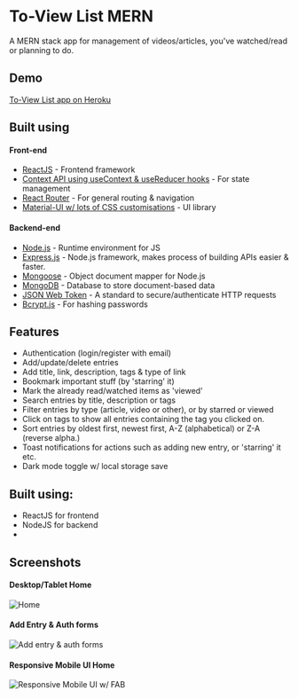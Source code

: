 # To-View List MERN

A MERN stack app for management of videos/articles, you've watched/read or planning to do.

## Demo

[To-View List app on Heroku](https://github.com/amand33p)

## Built using

#### Front-end
- [ReactJS](https://reactjs.org/) - Frontend framework
- [Context API using useContext & useReducer hooks](https://reactjs.org/docs/context.html) - For state management
- [React Router](https://reactrouter.com/) - For general routing & navigation
- [Material-UI w/ lots of CSS customisations](https://material-ui.com/) - UI library

#### Backend-end
- [Node.js](https://nodejs.org/en/) - Runtime environment for JS
- [Express.js](https://expressjs.com/) - Node.js framework, makes process of building APIs easier & faster.
- [Mongoose](https://mongoosejs.com/) - Object document mapper for Node.js
- [MongoDB](https://www.mongodb.com/) - Database to store document-based data
- [JSON Web Token](https://jwt.io/) - A standard to secure/authenticate HTTP requests
- [Bcrypt.js](https://www.npmjs.com/package/bcryptjs) - For hashing passwords


## Features

- Authentication (login/register with email)
- Add/update/delete entries
- Add title, link, description, tags & type of link
- Bookmark important stuff (by 'starring' it)
- Mark the already read/watched items as 'viewed'
- Search entries by title, description or tags
- Filter entries by type (article, video or other), or by starred or viewed
- Click on tags to show all entries containing the tag you clicked on.
- Sort entries by oldest first, newest first, A-Z (alphabetical) or Z-A (reverse alpha.)
- Toast notifications for actions such as adding new entry, or 'starring' it etc.
- Dark mode toggle w/ local storage save

## Built using:

- ReactJS for frontend
- NodeJS for backend
-

## Screenshots

#### Desktop/Tablet Home

![Home](https://github.com/amand33p/to-view-list-mern/blob/master/screenshots/desktop-home.png)

#### Add Entry & Auth forms

![Add entry & auth forms](https://github.com/amand33p/to-view-list-mern/blob/master/screenshots/forms.png)

#### Responsive Mobile UI Home

![Responsive Mobile UI w/ FAB](https://github.com/amand33p/to-view-list-mern/blob/master/screenshots/mobile-ui.png)


